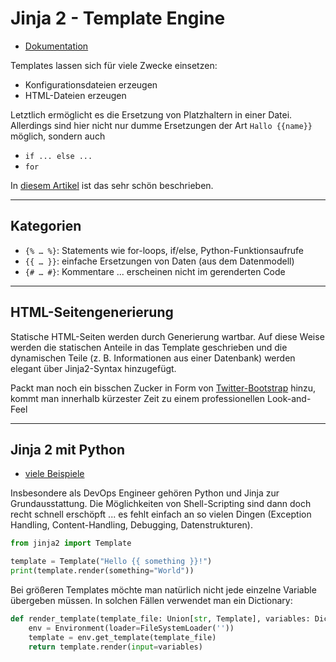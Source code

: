# Jinja 2 - Template Engine

* [Dokumentation](https://jinja.palletsprojects.com/en/master/)

Templates lassen sich für viele Zwecke einsetzen:

* Konfigurationsdateien erzeugen
* HTML-Dateien erzeugen

Letztlich ermöglicht es die Ersetzung von Platzhaltern in einer Datei. Allerdings sind hier nicht nur dumme Ersetzungen der Art `Hallo {{name}}` möglich, sondern auch

* `if ... else ...`
* `for`

In [diesem Artikel](http://www.patricksoftwareblog.com/templates-and-bootstrap/) ist das sehr schön beschrieben.

---

## Kategorien

* `{% … %}`: Statements wie for-loops, if/else, Python-Funktionsaufrufe
* `{{ … }}`: einfache Ersetzungen von Daten (aus dem Datenmodell)
* `{# … #}`: Kommentare ... erscheinen nicht im gerenderten Code

---

## HTML-Seitengenerierung

Statische HTML-Seiten werden durch Generierung wartbar. Auf diese Weise werden die statischen Anteile in das Template geschrieben und die dynamischen Teile (z. B. Informationen aus einer Datenbank) werden elegant über Jinja2-Syntax hinzugefügt.

Packt man noch ein bisschen Zucker in Form von [Twitter-Bootstrap](bootstrap.md) hinzu, kommt man innerhalb kürzester Zeit zu einem professionellen Look-and-Feel

---

## Jinja 2 mit Python

* [viele Beispiele](https://realpython.com/primer-on-jinja-templating/)

Insbesondere als DevOps Engineer gehören Python und Jinja zur Grundausstattung. Die Möglichkeiten von Shell-Scripting sind dann doch recht schnell erschöpft ... es fehlt einfach an so vielen Dingen (Exception Handling, Content-Handling, Debugging, Datenstrukturen).

```python
from jinja2 import Template

template = Template("Hello {{ something }}!")
print(template.render(something="World"))
```

Bei größeren Templates möchte man natürlich nicht jede einzelne Variable übergeben müssen. In solchen Fällen verwendet man ein Dictionary:

```python
def render_template(template_file: Union[str, Template], variables: Dict[str, str]) -> str:
    env = Environment(loader=FileSystemLoader(''))
    template = env.get_template(template_file)
    return template.render(input=variables)
```
